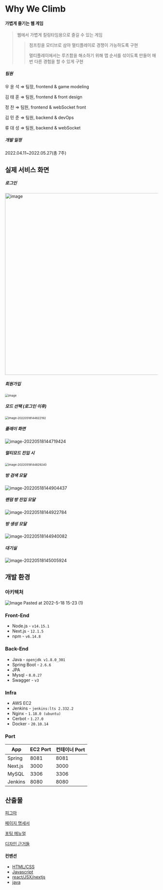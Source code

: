 # Why We Climb

#### 가볍게 즐기는 웹 게임

> 웹에서 가볍게 킬링타임용으로 즐길 수 있는 게임
>
> > 점프킹을 모티브로 삼아 멀티플레이로 경쟁이 가능하도록 구현
> >
> > 멀티플레이에서는 루즈함을 해소하기 위해 맵 순서를 섞이도록 만들어 매번 다른 경험을 할 수 있게 구현

##### 팀원

우 윤 석   ⇒   팀장, frontend & game modeling

김 태 훈   ⇒   팀원, frontend & front design

정      찬   ⇒   팀원, frontend  & webSocket front

김 민 준   ⇒   팀원, backend & devOps

류 대 성   ⇒   팀원, backend & webSocket



##### 개발 일정

2022.04.11~2022.05.27(총 7주)



## 실제 서비스 화면

##### 로그인
<img src="README.assets/login.gif" alt="image"  width="1000" height="600"/>

##### 회원가입

<img src="README.assets/168965897-dd3f79ff-e2a6-4c3a-8ca8-63f3ca976862.png" alt="image" style="zoom:67%;" />

##### 모드 선택 (로그인 이후)

<img src="README.assets/image-20220518144622192.png" alt="image-20220518144622192" style="zoom:67%;" />

##### 플레이 화면

![image-20220518144719424](README.assets/image-20220518144719424.png)

##### 멀티모드 진입 시

<img src="README.assets/image-20220518144829240.png" alt="image-20220518144829240" style="zoom:67%;" />

##### 방 검색 모달

![image-20220518144904437](README.assets/image-20220518144904437.png)

##### 랜덤 방 진입 모달

![image-20220518144922784](README.assets/image-20220518144922784.png)

##### 방 생성 모달

![image-20220518144940082](README.assets/image-20220518144940082.png)

##### 대기실

![image-20220518145005924](README.assets/image-20220518145005924.png)



## 개발 환경
### 아키텍처
![Image Pasted at 2022-5-18 15-23 (1)](https://user-images.githubusercontent.com/74582442/168971500-9cc6669c-3fc5-4341-845d-8b39bb2d1f13.png)

### Front-End

- Node.js - `v14.15.1`
- Next.js - `12.1.5`
- npm - `v6.14.8`

### Back-End

- Java - `openjdk v1.8.0_301`
- Spring Boot - `2.6.6`
- JPA 
- Mysql - `8.0.27`
- Swagger - `v3`

### Infra

- AWS EC2
- Jenkins - `jenkins:lts 2.332.2`
- Nginx - `1.18.0 (ubuntu)`
- Cerbot - `1.27.0`
- Docker - `20.10.14`

### Port

| App     | EC2 Port | 컨테이너 Port |
| ------- | -------- | ------------- |
| Spring  | 8081     | 8081          |
| Next.js | 3000     | 3000          |
| MySQL   | 3306     | 3306          |
| Jenkins | 8080     | 8080          |



## 산출물

[피그마](https://www.figma.com/file/5ZuRhHHbmY3zTjiBFekLZD/Why-we-Climb%3F?node-id=0%3A1)

[페이지 명세서](https://www.notion.so/b4c17f0db26a42d1a9f28a6645283855)

[포팅 메뉴얼](https://www.notion.so/6c4d10bdaefe4a0ba29658dc655505cf)

[디자인 근거들](https://www.notion.so/db86bff5eb4c4c6da3f7dcea7bf658c5)

#### 컨벤션

* [HTML/CSS](https://www.notion.so/HTML-CSS-f551d6dc19bc4090a88e69f6b3926300)
* [Javascript](https://www.notion.so/JavsScript-c1e8d67430754b52b8b489614db28246)
* [react/JSX/nextjs](https://www.notion.so/react-JSX-nextjs-a87e0d1e0ac449b6b510d6824fa173e9)
* [java](https://www.notion.so/java-code-ace7e3db56cd4019aaca63603963ea24)
